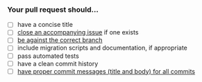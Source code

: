 ### Your pull request should…

* [ ] have a concise title
* [ ] [close an accompanying issue](https://help.github.com/en/articles/closing-issues-using-keywords) if one exists
* [ ] [be against the correct branch](https://docs.opencast.org/develop/developer/development-process#acceptance-criteria-for-patches-in-different-versions)
* [ ] include migration scripts and documentation, if appropriate
* [ ] pass automated tests
* [ ] have a clean commit history
* [ ] [have proper commit messages (title and body) for all commits](https://medium.com/@steveamaza/e028865e5791)
